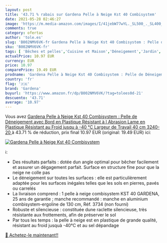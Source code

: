 ```yaml
---
layout: post
title: '43.71 % rabais sur Gardena Pelle à Neige Kst 40 Combisystem'
date: 2021-05-28 02:46:27
image: 'https://m.media-amazon.com/images/I/41jebW77wYL._SL500_._SL400_.jpg'
comments: true
category: ofertas
author: 'tole.es'
slug: 'B002NMV6VK-fr Gardena Pelle à Neige Kst 40 Combisystem : Pelle de...'
sku: 'B002NMV6VK-fr'
tags: [ 'Bêches et pelles','Cuisine et Maison','Déneigement','Jardin','Jardinage','Outillage de jardin','Pelles à neige','Pelles à poussière','Pièces et accessoires pour le balayage ménager','Produits et accessoires de nettoyage','gardena', ]
actualPrice: 10.97 EUR
currency: EUR
price: 10.97
comparePrice: 19.49 EUR
prodname: 'Gardena Pelle à Neige Kst 40 Combisystem : Pelle de Déneigement avec Bord en Plastique Résistant à l Abrasion  Lame en Plastique  Résistant au Froid jusqu à -40 °C  Largeur de Travail 40 cm  3240-20 '
country: 'fr'
flag: '🇫🇷'
brand: 'Gardena'
buyurl: 'https://www.amazon.fr/dp/B002NMV6VK/?tag=tolees0d-21'
descuento: '43.71'
average: '10.97'
---
```


Vous avez [Gardena Pelle à Neige Kst 40 Combisystem : Pelle de Déneigement avec Bord en Plastique Résistant à l Abrasion  Lame en Plastique  Résistant au Froid jusqu à -40 °C  Largeur de Travail 40 cm  3240-20 ](https://www.amazon.fr/dp/B002NMV6VK/?tag=tolees0d-21)  à  43.71 % de réduction, prix final  10.97 EUR (original: 19.49 EUR) ici:

[![Gardena Pelle à Neige Kst 40 Combisystem](https://m.media-amazon.com/images/I/41jebW77wYL._SL500_._SL400_.jpg)](https://www.amazon.fr/dp/B002NMV6VK/?tag=tolees0d-21)

ℹ️:

- Des résultats parfaits : dotée dun angle optimal pour bêcher facilement et assurer un dégagement parfait. Surface en structure fine pour que la neige ne colle pas
- Le déneigement sur toutes les surfaces : elle est particulièrement adaptée pour les surfaces inégales telles que les sols en pierres, pavés ou carrelés
- La livraison comprend : 1 pelle à neige combisystem KST 40 GARDENA, 25 ans de garantie ; manche recommandé : manche en aluminium combisystem-ergoline de 130 cm, Réf. 3734 (non fourni)
- Robuste et silencieuse : constituée dune raclette silencieuse, très résistante aux frottements, afin de préserver le sol
- Par tous les temps : la pelle à neige est en plastique de grande qualité, résistant au froid jusquà -40°C et au sel dépandage

[🛒 Achetez-le maintenant!!](https://www.amazon.fr/dp/B002NMV6VK/?tag=tolees0d-21)
